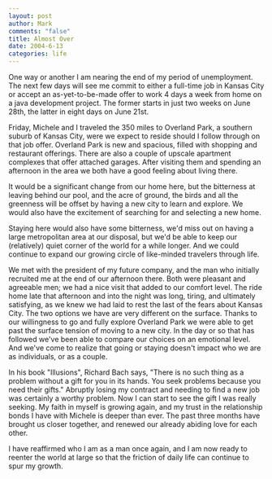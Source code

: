 ```yaml
--- 
layout: post
author: Mark
comments: "false"
title: Almost Over
date: 2004-6-13
categories: life
---
```

One way or another I am nearing the end of my period of unemployment. The next few days will see me commit to either a full-time job in Kansas City or accept an as-yet-to-be-made offer to work 4 days a week from home on a java development project. The former starts in just two weeks on June 28th, the latter in eight days on June 21st.

Friday, Michele and I traveled the 350 miles to Overland Park, a southern suburb of Kansas City, were we expect to reside should I follow through on that job offer. Overland Park is new and spacious, filled with shopping and restaurant offerings. There are also a couple of upscale apartment complexes that offer attached garages. After visiting them and spending an afternoon in the area we both have a good feeling about living there.

It would be a significant change from our home here, but the bitterness at leaving behind our pool, and the acre of ground, the birds and all the greenness  will be offset by having a new city to learn and explore.  We would also have the excitement of searching for and selecting a new home.

Staying here would also have some bitterness, we'd miss out on having a large metropolitan area at our disposal, but we'd be able to keep our (relatively) quiet corner of the world for a while longer. And we could continue to expand our growing circle of like-minded travelers through life.

We met with the president of my future company, and the man who initially recruited me at the end of our afternoon there. Both were pleasant and agreeable men; we had a nice visit that added to our comfort level. The ride home late that afternoon and into the night was long, tiring, and ultimately satisfying, as we knew we had laid to rest the last of the fears about Kansas City. The two options we have are very different on the surface. Thanks to our willingness to go and fully explore Overland Park we were able to get past the surface tension of moving to a new city. In the day or so that has followed we've been able to compare our choices on an emotional level. And we've come to realize that going or staying doesn't impact who we are as individuals, or as a couple.

In his book "Illusions", Richard Bach says, "There is no such thing as a problem without a gift for you in its hands. You seek problems because you need their gifts." Abruptly losing my contract and needing to find a new job was certainly a worthy problem. Now I can start to see the gift I was really seeking. My faith in myself is growing again, and my trust in the relationship bonds I have with Michele is deeper than ever. The past three months have brought us closer together, and renewed our already abiding love for each other.

I have reaffirmed who I am as a man once again, and I am now ready to reenter the world at large so that the friction of daily life can continue to spur my growth.
